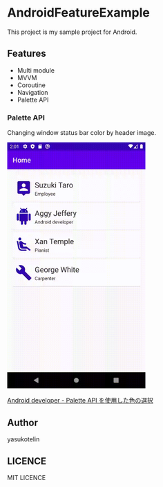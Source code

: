 # AndroidFeatureExample

This project is my sample project for Android.

## Features

- Multi module
- MVVM
- Coroutine
- Navigation
- Palette API

### Palette API

Changing window status bar color by header image.

<img src="./images/palette-api.gif" alt="palette api gif image" width="320px">

[Android developer - Palette API を使用した色の選択](https://developer.android.com/training/material/palette-colors?hl=ja)

## Author

yasukotelin

## LICENCE

MIT LICENCE
